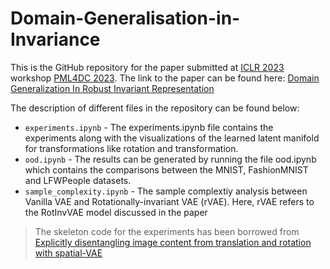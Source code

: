 # Domain-Generalisation-in-Invariance
This is the GitHub repository for the paper submitted at [ICLR 2023](https://iclr.cc/) workshop [PML4DC 2023](https://pml4dc.github.io/iclr2023/). The link to the paper can be found here: [Domain Generalization In Robust Invariant Representation]()

The description of different files in the repository can be found below:
* ```experiments.ipynb``` - The experiments.ipynb file contains the experiments along with the visualizations of the learned latent manifold for transformations like rotation and transformation.
* ```ood.ipynb``` - The results can be generated by running the file ood.ipynb which contains the comparisons between the MNIST, FashionMNIST and LFWPeople datasets.
* ```sample_complexity.ipynb``` - The sample complextiy analysis between Vanilla VAE and Rotationally-invariant VAE (rVAE). Here, rVAE refers to the RotInvVAE model discussed in the paper
> The skeleton code for the experiments has been borrowed from [Explicitly disentangling image content from translation and rotation with spatial-VAE](https://proceedings.neurips.cc/paper/2019/hash/5a38a1eb24d99699159da10e71c45577-Abstract.html)

